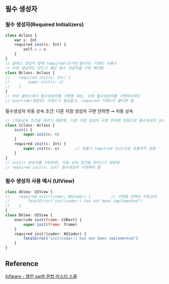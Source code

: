 ## 필수 생성자
### 필수 생성자(Required Initializers)
```javascript
class Aclass {
    var x: Int
    required init(x: Int) {
        self.x = x
    }
}
// 클래스 생성자 앞에 required(요구된/필수의) 키워드 사용시
// 하위 생성자는 반드시 해당 필수 생성자를 구현 해야함
class Bclass: Aclass {
//    required init(x: Int) {
//        super.init(x: x)
//    }
}
// 하위 클래스에서 필수생성자를 구현할 때는, 상위 필수생성자를 구현하더라도
// override(재정의) 키워드가 필요없고, required 키워드만 붙이면 됨
```
필수생성자 자동 상속 조건: 다른 지정 생성자 구현 안하면 ➞ 자동 상속
```javascript
// (자동상속 조건을 따르기 때문에, 다른 지정 생성자 구현 안하면 자동으로 필수생성자 상속됨)
class Cclass: Aclass {
    init() {
        super.init(x: 0)
    }  
    required init(x: Int) {
        super.init(x: x)       // 호출시 required init으로 호출하지 않음
    }
}
// init() 생성자를 구현하면, 자동 상속 조건을 벗어나기 때문에
// required init(x: Int) 필수생성자 구현해야 함
```
### 필수 생성자 사용 예시 (UIView)
```javascript
class AView: UIView {
//    required init?(coder: NSCoder) {         // 구현을 안해도 자동상속
//        fatalError("init(coder:) has not been implemented")
//    }
}
class BView: UIView {
    override init(frame: CGRect) {
        super.init(frame: frame)
    }
    required init?(coder: NSCoder) {
        fatalError("init(coder:) has not been implemented")
    }
}
```
## Reference
[Inflearn - 앨런 swift 문법 마스터 스쿨](https://www.inflearn.com/course/%EC%8A%A4%EC%9C%84%ED%94%84%ED%8A%B8-%EB%AC%B8%EB%B2%95-%EB%A7%88%EC%8A%A4%ED%84%B0-%EC%8A%A4%EC%BF%A8/dashboard)
